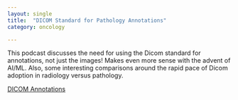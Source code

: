 ```yaml
---
layout: single
title:  "DICOM Standard for Pathology Annotations"
category: oncology

---
```

This podcast discusses the need for using the Dicom standard for annotations, not just the images! Makes even more sense with the advent of AI/ML. Also, some interesting comparisons around the rapid pace of Dicom adoption in radiology versus pathology. 




 
[DICOM Annotations](https://digitalpathologyplace.com/portfolio-item/dicom-standard-for-pathology-annotations-why-do-we-need-it-w-david-clunie-pixelmed-publishing/)